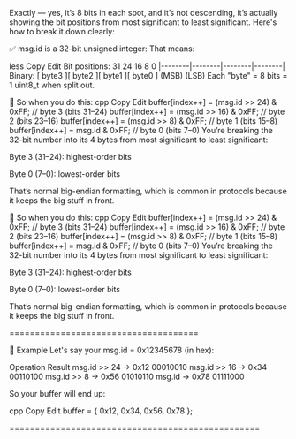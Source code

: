 Exactly — yes, it’s 8 bits in each spot, and it’s not descending, it’s actually showing the bit positions from most significant to least significant. Here's how to break it down clearly:

✅ msg.id is a 32-bit unsigned integer:
That means:

less
Copy
Edit
Bit positions:   31       24       16        8        0
                |--------|--------|--------|--------|
Binary:         [ byte3 ][ byte2 ][ byte1 ][ byte0 ]
                (MSB)                        (LSB)
Each "byte" = 8 bits = 1 uint8_t when split out.

🔀 So when you do this:
cpp
Copy
Edit
buffer[index++] = (msg.id >> 24) & 0xFF;  // byte 3 (bits 31–24)
buffer[index++] = (msg.id >> 16) & 0xFF;  // byte 2 (bits 23–16)
buffer[index++] = (msg.id >> 8)  & 0xFF;  // byte 1 (bits 15–8)
buffer[index++] =  msg.id        & 0xFF;  // byte 0 (bits 7–0)
You’re breaking the 32-bit number into its 4 bytes from most significant to least significant:

Byte 3 (31–24): highest-order bits

Byte 0 (7–0): lowest-order bits

That’s normal big-endian formatting, which is common in protocols because it keeps the big stuff in front.


🔀 So when you do this:
cpp
Copy
Edit
buffer[index++] = (msg.id >> 24) & 0xFF;  // byte 3 (bits 31–24)
buffer[index++] = (msg.id >> 16) & 0xFF;  // byte 2 (bits 23–16)
buffer[index++] = (msg.id >> 8)  & 0xFF;  // byte 1 (bits 15–8)
buffer[index++] =  msg.id        & 0xFF;  // byte 0 (bits 7–0)
You’re breaking the 32-bit number into its 4 bytes from most significant to least significant:

Byte 3 (31–24): highest-order bits

Byte 0 (7–0): lowest-order bits

That’s normal big-endian formatting, which is common in protocols because it keeps the big stuff in front.

=====================================

🧮 Example
Let's say your msg.id = 0x12345678 (in hex):

Operation	Result
msg.id >> 24 → 0x12	00010010
msg.id >> 16 → 0x34	00110100
msg.id >> 8 → 0x56	01010110
msg.id → 0x78	01111000

So your buffer will end up:

cpp
Copy
Edit
buffer = { 0x12, 0x34, 0x56, 0x78 };

=================================================